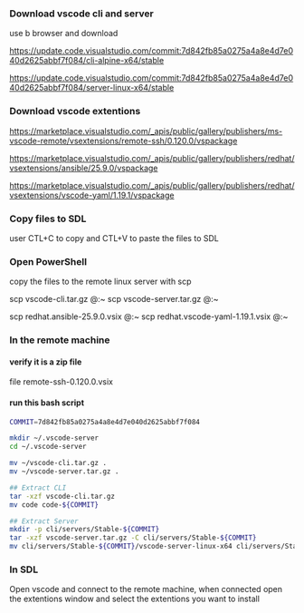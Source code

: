 ### Download vscode cli and server
use b browser and download 

https://update.code.visualstudio.com/commit:7d842fb85a0275a4a8e4d7e040d2625abbf7f084/cli-alpine-x64/stable

https://update.code.visualstudio.com/commit:7d842fb85a0275a4a8e4d7e040d2625abbf7f084/server-linux-x64/stable

### Download vscode extentions
https://marketplace.visualstudio.com/_apis/public/gallery/publishers/ms-vscode-remote/vsextensions/remote-ssh/0.120.0/vspackage

https://marketplace.visualstudio.com/_apis/public/gallery/publishers/redhat/vsextensions/ansible/25.9.0/vspackage

https://marketplace.visualstudio.com/_apis/public/gallery/publishers/redhat/vsextensions/vscode-yaml/1.19.1/vspackage

### Copy files to SDL
user CTL+C to copy and CTL+V to paste the files to SDL 

### Open PowerShell
copy the files to the remote linux server with scp

scp vscode-cli.tar.gz <user>@<ip>:~
scp vscode-server.tar.gz <user>@<ip>:~

scp redhat.ansible-25.9.0.vsix <user>@<ip>:~
scp redhat.vscode-yaml-1.19.1.vsix <user>@<ip>:~

### In the remote machine
#### verify it is a zip file
file remote-ssh-0.120.0.vsix

#### run this bash script
```bash
COMMIT=7d842fb85a0275a4a8e4d7e040d2625abbf7f084

mkdir ~/.vscode-server
cd ~/.vscode-server

mv ~/vscode-cli.tar.gz .
mv ~/vscode-server.tar.gz .

## Extract CLI
tar -xzf vscode-cli.tar.gz
mv code code-${COMMIT}

## Extract Server
mkdir -p cli/servers/Stable-${COMMIT}
tar -xzf vscode-server.tar.gz -C cli/servers/Stable-${COMMIT}
mv cli/servers/Stable-${COMMIT}/vscode-server-linux-x64 cli/servers/Stable-${COMMIT}/server
```

### In SDL 
Open vscode and connect to the remote machine, when connected open the extentions window and select the extentions you want to install